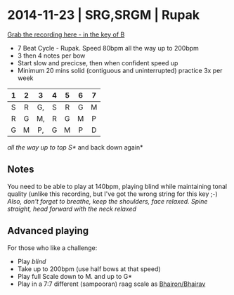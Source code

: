# 2014-11-23 | SRG,SRGM | Rupak

[Grab the recording here - in the key of B](https://www.dropbox.com/s/axoub1s1lcwfsvs/2014-11-23_srg-srgm-rupak.MP3?dl=0)

- 7 Beat Cycle - Rupak.  Speed 80bpm all the way up to 200bpm
- 3 then 4 notes per bow
- Start slow and precicse, then when confident speed up
- Minimum 20 mins solid (contiguous and uninterrupted) practice 3x per week

1 | 2 | 3 | 4 | 5 | 6 | 7
:-: | :-: | :-: | :-: | :-: | :-: | :-:
S | R | G, | S | R | G | M 
R | G | M, | R | G | M | P 
G | M | P, | G | M | P | D

*all the way up to top S\** and back down again*

## Notes
You need to be able to play at 140bpm, playing blind while maintaining tonal quality (unlike this recording, but I've got the wrong string for this key ;-) 
*Also, don't forget to breathe, keep the shoulders, face relaxed.  Spine straight, head forward with the neck relaxed*

## Advanced playing
For those who like a challenge:
- Play *blind*
- Take up to 200bpm (use half bows at that speed)
- Play full Scale down to M. and up to G\*
- Play in a 7:7 different (sampooran) raag scale as [Bhairon/Bhairav](http://en.wikipedia.org/wiki/Bhairav_(raga))  

